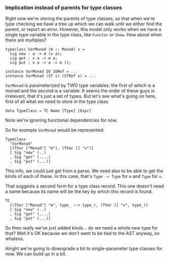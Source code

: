 ### Implication instead of parents for type classes

Right now we're storing the parents of type classes, so that when we're
type checking we have a tree up which we can walk until we either find the
parent, or report an error. However, this model only works when we have a
single type variable in the type class, like `Functor` or `Show`. How
about when there are multiples?

```
typeclass VarMonad (m :~ Monad) v =
  sig new : a -> m (v a);
  sig get : v a -> m a;
  sig put : v a -> a -> m ();

instance VarMonad IO IORef = ...
instance VarMonad (ST s) (STRef s) = ...
```

`VarMonad` is parameterized by TWO type variables; the first of which
is a monad and the second is a variable. It seems the order of these guys
is irrelevant, that it's just a set of types. But let's see what's going
on here, first of all what we need to store in the type class:

```
data TypeClass = TC Name [Type] [Expr]
```

Note we're ignoring functional dependencies for now.

So for example `VarMonad` would be represented:

```
TypeClass
  "VarMonad"
  [(TVar ["Monad"] "m"), (TVar [] "v")]
  [ Sig "new" (..)
  , Sig "get" (....)
  , Sig "put" (...)]
```

This info, we could just get from a parse. We need also to be able to get
the kinds of each of these. In this case, that's `Type -> Type` for `m`
and `Type` for `v`.

That suggests a second form for a type class record. This one doesn't
need a name because its name will be the key by which this record is
found.

```
TC
  [(TVar ["Monad"] "m", type_ :-> type_), (TVar [] "v", type_)]
  [ Sig "new" (..)
  , Sig "get" (....)
  , Sig "put" (...)]
```

So then really we've just added kinds... do we need a whole new type for that?
Well it's OK because we don't want to be tied to the AST anyway, so whatevs.

Alright we're going to downgrade a bit to single-parameter type classes for now.
We can build up in a bit.
